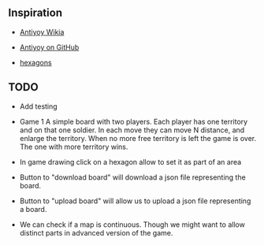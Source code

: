 

## Inspiration

* [Antiyoy Wikia](http://antiyoy.wikia.com/wiki/Antiyoy_Wikia)
* [Antiyoy on GitHub](https://github.com/yiotro/Antiyoy)


* [hexagons](https://www.redblobgames.com/grids/hexagons/)


## TODO
* Add testing

* Game 1
  A simple board with two players.
  Each player has one territory and on that one soldier.
  In each move they can move N distance, and enlarge the territory.
  When no more free territory is left the game is over. The one with more territory wins.




* In game drawing click on a hexagon allow to set it as part of an area
* Button to "download board" will download a json file representing the board.
* Button to "upload board" will allow us to upload a json file representing a board.

* We can check if a map is continuous. Though we might want to allow distinct parts in advanced version of the game.


